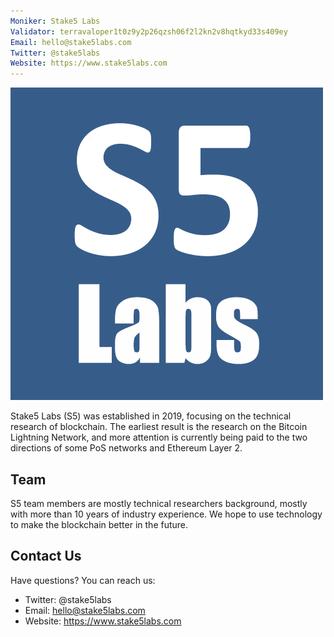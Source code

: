 ```yaml
---
Moniker: Stake5 Labs
Validator: terravaloper1t0z9y2p26qzsh06f2l2kn2v8hqtkyd33s409ey
Email: hello@stake5labs.com
Twitter: @stake5labs
Website: https://www.stake5labs.com
---
```


![stake5lbas](./stake5labs.png)

Stake5 Labs (S5) was established in 2019, focusing on the technical research of blockchain. The earliest result is the research on the Bitcoin Lightning Network, and more attention is currently being paid to the two directions of some PoS networks and Ethereum Layer 2.



## Team
S5 team members are mostly technical researchers background, mostly with more than 10 years of industry experience. We hope to use technology to make the blockchain better in the future.

## Contact Us

Have questions? You can reach us:


- Twitter: @stake5labs
- Email: hello@stake5labs.com
- Website: https://www.stake5labs.com
